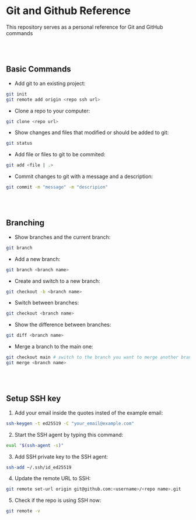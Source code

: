 # Git and Github Reference
This repository serves as a personal reference for Git and GitHub commands

<br><br>

## Basic Commands

* Add git to an existing project:
```bash
git init
git remote add origin <repo ssh url>
```

* Clone a repo to your computer:
```bash
git clone <repo url>
```

* Show changes and files that modified or should be added to git:
```bash
git status
```

* Add file or files to git to be commited:
```bash
git add <file | .>
```

* Commit changes to git with a message and a description:
```bash
git commit -m "message" -m "descripion"
```

<br><br>

## Branching

* Show branches and the current branch:
```bash
git branch
```

* Add a new branch:
```bash
git branch <branch name>
```

* Create and switch to a new branch:
```bash
git checkout -b <branch name>
```

* Switch between branches:
```bash
git checkout <branch name>
```

* Show the difference between branches:
```bash
git diff <branch name>
```

* Merge a branch to the main one:
```bash
git checkout main # switch to the branch you want to merge another branch into it
git merge <branch name>
```

<br><br>

## Setup SSH key

1. Add your email inside the quotes insted of the example email:
```bash
ssh-keygen -t ed25519 -C "your_email@example.com"
```

2. Start the SSH agent by typing this command:
```bash
eval "$(ssh-agent -s)"
```

3. Add SSH private key to the SSH agent:
```bash
ssh-add ~/.ssh/id_ed25519
```

4. Update the remote URL to SSH:
```bash
git remote set-url origin git@github.com:<username>/<repo name>.git
```

5. Check if the repo is using SSH now:
```bash
git remote -v
```